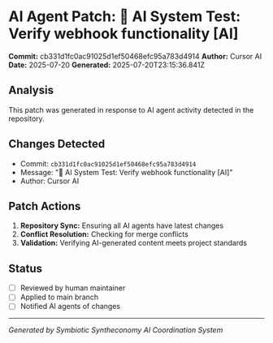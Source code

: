 # AI Agent Patch: 🤖 AI System Test: Verify webhook functionality [AI]

**Commit:** cb331d1fc0ac91025d1ef50468efc95a783d4914
**Author:** Cursor AI
**Date:** 2025-07-20
**Generated:** 2025-07-20T23:15:36.841Z

## Analysis

This patch was generated in response to AI agent activity detected in the repository.

## Changes Detected

- Commit: `cb331d1fc0ac91025d1ef50468efc95a783d4914`
- Message: "🤖 AI System Test: Verify webhook functionality [AI]"
- Author: Cursor AI

## Patch Actions

1. **Repository Sync:** Ensuring all AI agents have latest changes
2. **Conflict Resolution:** Checking for merge conflicts
3. **Validation:** Verifying AI-generated content meets project standards

## Status

- [ ] Reviewed by human maintainer
- [ ] Applied to main branch
- [ ] Notified AI agents of changes

---
*Generated by Symbiotic Syntheconomy AI Coordination System*
